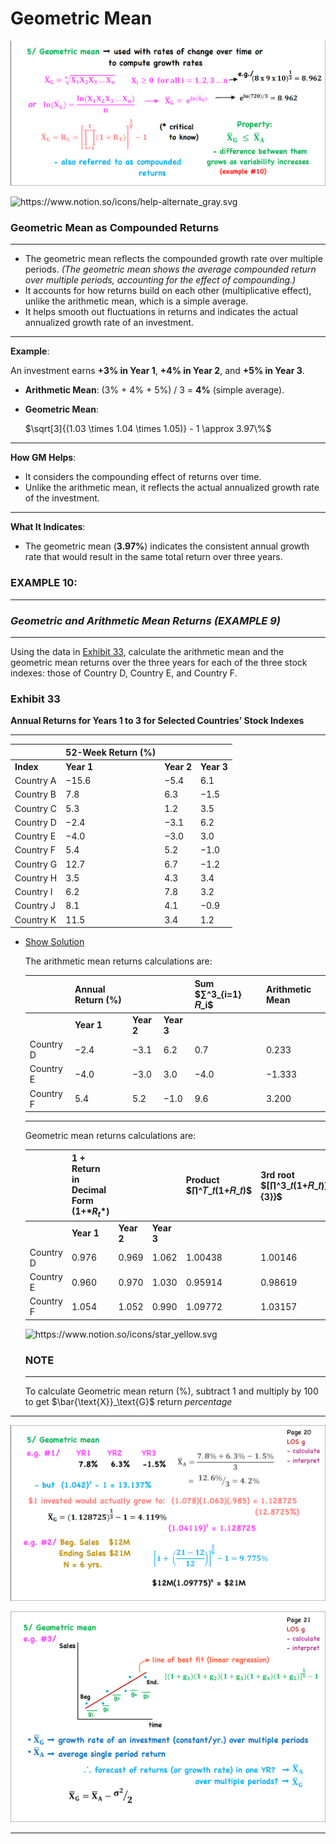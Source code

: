 # Geometric Mean

![image.png](Geometric%20Mean%201762adf9873a80e4a50ae209c3e05a78/image.png)

<aside>
<img src="https://www.notion.so/icons/help-alternate_gray.svg" alt="https://www.notion.so/icons/help-alternate_gray.svg" width="40px" />

### **Geometric Mean as Compounded Returns**

---

- The geometric mean reflects the compounded growth rate over multiple periods. *(The geometric mean shows the average compounded return over multiple periods, accounting for the effect of compounding.)*
- It accounts for how returns build on each other (multiplicative effect), unlike the arithmetic mean, which is a simple average.
- It helps smooth out fluctuations in returns and indicates the actual annualized growth rate of an investment.

---

**Example**:

An investment earns **+3% in Year 1**, **+4% in Year 2**, and **+5% in Year 3**.

- **Arithmetic Mean**: (3% + 4% + 5%) / 3 = **4%** (simple average).
- **Geometric Mean**:
    
    $\sqrt[3]{(1.03 \times 1.04 \times 1.05)} - 1 \approx 3.97\%$
    

---

**How GM Helps**:

- It considers the compounding effect of returns over time.
- Unlike the arithmetic mean, it reflects the actual annualized growth rate of the investment.

---

**What It Indicates**:

- The geometric mean (**3.97%**) indicates the consistent annual growth rate that would result in the same total return over three years.
</aside>

<aside>

### EXAMPLE 10:

---

### *Geometric and Arithmetic Mean Returns (EXAMPLE 9)*

---

Using the data in [Exhibit 33](Geometric%20Mean%201762adf9873a80e4a50ae209c3e05a78.md), calculate the arithmetic mean and the geometric mean returns over the three years for each of the three stock indexes: those of Country D, Country E, and Country F.

<aside>

### Exhibit 33

**Annual Returns for Years 1 to 3 for Selected Countries’ Stock Indexes**

---

|  | **52-Week Return (%)** |  |  |
| --- | --- | --- | --- |
| **Index** | **Year 1** | **Year 2** | **Year 3** |
| Country A | −15.6 | −5.4 | 6.1 |
| Country B | 7.8 | 6.3 | −1.5 |
| Country C | 5.3 | 1.2 | 3.5 |
| Country D | −2.4 | −3.1 | 6.2 |
| Country E | −4.0 | −3.0 | 3.0 |
| Country F | 5.4 | 5.2 | −1.0 |
| Country G | 12.7 | 6.7 | −1.2 |
| Country H | 3.5 | 4.3 | 3.4 |
| Country I | 6.2 | 7.8 | 3.2 |
| Country J | 8.1 | 4.1 | −0.9 |
| Country K | 11.5 | 3.4 | 1.2 |
</aside>

- [Show Solution](Geometric%20Mean%201762adf9873a80e4a50ae209c3e05a78.md)
    
    <aside>
    
    The arithmetic mean returns calculations are:
    
    |  | **Annual Return (%)** |  |  | **Sum $∑^3_{i=1} 𝑅_i$** | **Arithmetic Mean** |
    | --- | --- | --- | --- | --- | --- |
    |  | **Year 1** | **Year 2** | **Year 3** |  |  |
    | Country D | −2.4 | −3.1 | 6.2 | 0.7 | 0.233 |
    | Country E | −4.0 | −3.0 | 3.0 | −4.0 | −1.333 |
    | Country F | 5.4 | 5.2 | −1.0 | 9.6 | 3.200 |
    
    ---
    
    Geometric mean returns calculations are:
    
    |  | **1 + Return in Decimal Form (1+$*R_t*$)** |  |  | **Product $∏^𝑇_𝑡(1+𝑅_𝑡)$** | **3rd root $[∏^3_𝑡(1+𝑅_𝑡)]^{\frac{1}{3}}$** | **Geometric mean return (%)** |
    | --- | --- | --- | --- | --- | --- | --- |
    |  | **Year 1** | **Year 2** | **Year 3** |  |  |  |
    | Country D | 0.976 | 0.969 | 1.062 | 1.00438 | 1.00146 | 0.146 |
    | Country E | 0.960 | 0.970 | 1.030 | 0.95914 | 0.98619 | −1.381 |
    | Country F | 1.054 | 1.052 | 0.990 | 1.09772 | 1.03157 | 3.157 |
    </aside>
    
    <aside>
    <img src="https://www.notion.so/icons/star_yellow.svg" alt="https://www.notion.so/icons/star_yellow.svg" width="40px" />
    
    ### NOTE
    
    ---
    
    To calculate Geometric mean return (%), subtract 1 and multiply by 100 to get $\bar{\text{X}}_\text{G}$ return *percentage*
    
    </aside>
    
</aside>

---

![Screenshot (100).png](Geometric%20Mean%201762adf9873a80e4a50ae209c3e05a78/Screenshot_(100).png)

![Screenshot (101).png](Geometric%20Mean%201762adf9873a80e4a50ae209c3e05a78/Screenshot_(101).png)

---